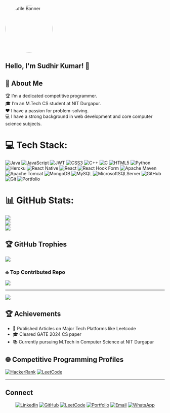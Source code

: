 <!-- Profile Banner -->
<p align="left">
  <img src="https://avatars.githubusercontent.com/u/64368749?v=4" alt="Profile Banner" width="150" height="150" style="border-radius: 50%;">
</p>

## Hello, I'm Sudhir Kumar! 👋

## 🌟 About Me

🏆 I’m a dedicated competitive programmer.<br>🎓 I’m an M.Tech CS student at NIT Durgapur.<br>❤️ I have a passion for problem-solving.<br>💻 I have a strong background in web development and core computer science subjects.


# 💻 Tech Stack:
![Java](https://img.shields.io/badge/java-%23ED8B00.svg?style=for-the-badge&logo=openjdk&logoColor=white) ![JavaScript](https://img.shields.io/badge/javascript-%23323330.svg?style=for-the-badge&logo=javascript&logoColor=%23F7DF1E) ![JWT](https://img.shields.io/badge/JWT-black?style=for-the-badge&logo=JSON%20web%20tokens) ![CSS3](https://img.shields.io/badge/css3-%231572B6.svg?style=for-the-badge&logo=css3&logoColor=white) ![C++](https://img.shields.io/badge/c++-%2300599C.svg?style=for-the-badge&logo=c%2B%2B&logoColor=white) ![C](https://img.shields.io/badge/c-%2300599C.svg?style=for-the-badge&logo=c&logoColor=white) ![HTML5](https://img.shields.io/badge/html5-%23E34F26.svg?style=for-the-badge&logo=html5&logoColor=white) ![Python](https://img.shields.io/badge/python-3670A0?style=for-the-badge&logo=python&logoColor=ffdd54) ![Heroku](https://img.shields.io/badge/heroku-%23430098.svg?style=for-the-badge&logo=heroku&logoColor=white) ![React Native](https://img.shields.io/badge/react_native-%2320232a.svg?style=for-the-badge&logo=react&logoColor=%2361DAFB) ![React](https://img.shields.io/badge/react-%2320232a.svg?style=for-the-badge&logo=react&logoColor=%2361DAFB) ![React Hook Form](https://img.shields.io/badge/React%20Hook%20Form-%23EC5990.svg?style=for-the-badge&logo=reacthookform&logoColor=white) ![Apache Maven](https://img.shields.io/badge/Apache%20Maven-C71A36?style=for-the-badge&logo=Apache%20Maven&logoColor=white) ![Apache Tomcat](https://img.shields.io/badge/apache%20tomcat-%23F8DC75.svg?style=for-the-badge&logo=apache-tomcat&logoColor=black) ![MongoDB](https://img.shields.io/badge/MongoDB-%234ea94b.svg?style=for-the-badge&logo=mongodb&logoColor=white) ![MySQL](https://img.shields.io/badge/mysql-4479A1.svg?style=for-the-badge&logo=mysql&logoColor=white) ![MicrosoftSQLServer](https://img.shields.io/badge/Microsoft%20SQL%20Server-CC2927?style=for-the-badge&logo=microsoft%20sql%20server&logoColor=white) ![GitHub](https://img.shields.io/badge/github-%23121011.svg?style=for-the-badge&logo=github&logoColor=white) ![Git](https://img.shields.io/badge/git-%23F05033.svg?style=for-the-badge&logo=git&logoColor=white) ![Portfolio](https://img.shields.io/badge/Portfolio-%23000000.svg?style=for-the-badge&logo=firefox&logoColor=#FF7139)
# 📊 GitHub Stats:
![](https://github-readme-stats.vercel.app/api?username=Sanjoy-Chattopadhay&theme=dark&hide_border=false&include_all_commits=true&count_private=true)<br/>
![](https://github-readme-streak-stats.herokuapp.com/?user=Sanjoy-Chattopadhay&theme=dark&hide_border=false)<br/>
![](https://github-readme-stats.vercel.app/api/top-langs/?username=Sanjoy-Chattopadhay&theme=dark&hide_border=false&include_all_commits=true&count_private=true&layout=compact)

## 🏆 GitHub Trophies
![](https://github-profile-trophy.vercel.app/?username=Sanjoy-Chattopadhay&theme=radical&no-frame=false&no-bg=false&margin-w=4)

### 🔝 Top Contributed Repo
![](https://github-contributor-stats.vercel.app/api?username=Sanjoy-Chattopadhay&limit=5&theme=dark&combine_all_yearly_contributions=true)

---
[![](https://visitcount.itsvg.in/api?id=Sanjoy-Chattopadhay&icon=0&color=0)](https://visitcount.itsvg.in)

<!-- Proudly created with GPRM ( https://gprm.itsvg.in ) -->


<!-- BLOG-POST-LIST:END -->

## 🏆 Achievements
- 📜 Published Articles on Major Tech Platforms like Leetcode
- 🎓 Cleared GATE 2024 CS paper
- 📚 Currently pursuing M.Tech in Computer Science at NIT Durgapur

## 🌐 Competitive Programming Profiles
[![HackerRank](https://img.shields.io/badge/-HackerRank-2EC866?style=flat-square&logo=hackerrank&logoColor=white)](https://www.hackerrank.com/profile/2001640100267_CS)
[![LeetCode](https://img.shields.io/badge/-LeetCode-FFA116?style=flat-square&logo=leetcode&logoColor=white)](https://leetcode.com/u/jake_lockley/)


---
## Connect

<div align="center">

[![LinkedIn](https://img.shields.io/badge/-LinkedIn-0077B5?style=for-the-badge&logo=linkedin&logoColor=white)](edin.com/in/sudhir-kumar914027/)
[![GitHub](https://img.shields.io/badge/-GitHub-181717?style=for-the-badge&logo=github&logoColor=white)]([https://github.com/sanjoy-chattopadhay](https://github.com/SUDHIR-KUMAR-06))
[![LeetCode](https://img.shields.io/badge/-LeetCode-FFA116?style=for-the-badge&logo=leetcode&logoColor=white)]([https://leetcode.com/u/I_am_Sanjoy/](https://leetcode.com/u/jake_lockley/))
[![Portfolio](https://img.shields.io/badge/-Portfolio-000000?style=for-the-badge&logo=portfolio&logoColor=white)]([https://sanjoy-chattopadhay.github.io/portfolio/](https://lovely-smakager-4b7403.netlify.app/))
[![Email](https://img.shields.io/badge/-Email-D14836?style=for-the-badge&logo=gmail&logoColor=white)](mailto:snghsudhirkumar06@gmail.com)
[![WhatsApp](https://img.shields.io/badge/-WhatsApp-25D366?style=for-the-badge&logo=whatsapp&logoColor=white)](https://wa.me/9140270128)

</div>

